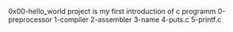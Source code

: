 0x00-hello_world project is my first introduction of c programm
0-preprocessor
1-compiler
2-assembler
3-name
4-puts.c
5-printf.c
